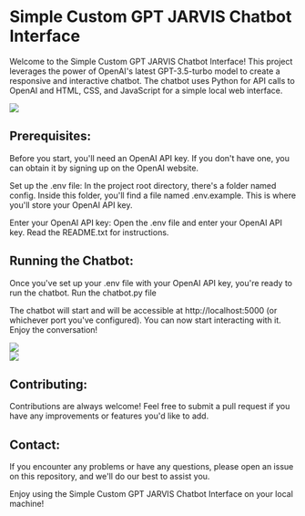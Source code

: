 # Simple Custom GPT JARVIS Chatbot Interface
Welcome to the Simple Custom GPT JARVIS Chatbot Interface! This project leverages the power of OpenAI's latest GPT-3.5-turbo model to create a responsive and interactive chatbot. The chatbot uses Python for API calls to OpenAI and HTML, CSS, and JavaScript for a simple local web interface.

<img src="https://i.imgur.com/Ojidk7G.jpg"/>
<br />

<h2> Prerequisites:</h2>
Before you start, you'll need an OpenAI API key. If you don't have one, you can obtain it by signing up on the OpenAI website.

Set up the .env file: In the project root directory, there's a folder named config. Inside this folder, you'll find a file named .env.example. This is where you'll store your OpenAI API key.

Enter your OpenAI API key: Open the .env file and enter your OpenAI API key. 
Read the README.txt for instructions.

<h2> Running the Chatbot:</h2>
Once you've set up your .env file with your OpenAI API key, you're ready to run the chatbot. 
Run the chatbot.py file

The chatbot will start and will be accessible at http://localhost:5000 (or whichever port you've configured). You can now start interacting with it. Enjoy the conversation!

<img src= "https://i.imgur.com/yOKwp6l.jpg"/>
<br />

<img src= "https://i.imgur.com/nF4u24P.jpg"/>
<br />

<h2> Contributing:</h2>
Contributions are always welcome! Feel free to submit a pull request if you have any improvements or features you'd like to add.

<h2> Contact:</h2>
If you encounter any problems or have any questions, please open an issue on this repository, and we'll do our best to assist you.

Enjoy using the Simple Custom GPT JARVIS Chatbot Interface on your local machine!
